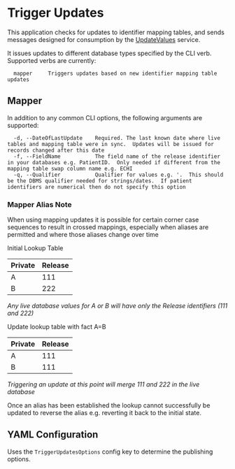 # Trigger Updates

This application checks for updates to identifier mapping tables, and sends messages designed for consumption by the [UpdateValues](../services/update-values.md) service.

It issues updates to different database types specified by the CLI verb. Supported verbs are currently:

```console
  mapper     Triggers updates based on new identifier mapping table updates
```

## Mapper

In addition to any common CLI options, the following arguments are supported:

```console
  -d, --DateOfLastUpdate    Required. The last known date where live tables and mapping table were in sync.  Updates will be issued for records changed after this date
  -f, --FieldName           The field name of the release identifier in your databases e.g. PatientID.  Only needed if different from the mapping table swap column name e.g. ECHI
  -q, --Qualifier           Qualifier for values e.g. '.  This should be the DBMS qualifier needed for strings/dates.  If patient identifiers are numerical then do not specify this option
```

### Mapper Alias Note

When using mapping updates it is possible for certain corner case sequences to result in crossed mappings, especially when aliases are permitted and where those aliases change over time

Initial Lookup Table

| Private | Release |
| ------- | ------- |
| A       | 111     |
| B       | 222     |

_Any live database values for A or B will have only the Release identifiers (111 and 222)_

Update lookup table with fact A=B

| Private | Release |
| ------- | ------- |
| A       | 111     |
| B       | 111     |

_Triggering an update at this point will merge 111 and 222 in the live database_

Once an alias has been established the lookup cannot successfully be updated to reverse the alias e.g. reverting it back to the initial state.

## YAML Configuration

Uses the `TriggerUpdatesOptions` config key to determine the publishing options.
